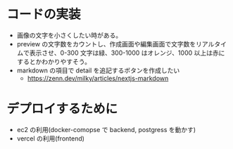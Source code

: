 # コードの実装

- 画像の文字を小さくしたい時がある。
- preview の文字数をカウントし、作成画面や編集画面で文字数をリアルタイムで表示させ、0-300 文字は緑、300-1000 はオレンジ、1000 以上は赤にするとかわかりやすそう。
- markdown の項目で detail を追記するボタンを作成したい
  - https://zenn.dev/milky/articles/nextjs-markdown

# デプロイするために

- ec2 の利用(docker-comopse で backend, postgress を動かす)
- vercel の利用(frontend)
